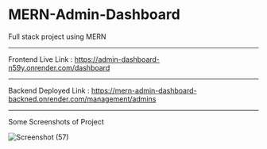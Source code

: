 # MERN-Admin-Dashboard
Full  stack project using MERN

------------------------------
Frontend Live Link : https://admin-dashboard-n59y.onrender.com/dashboard

-----------------------------------------------------------------------

Backend Deployed Link : https://mern-admin-dashboard-backned.onrender.com/management/admins

----------------------------------------------------------------------------------------

Some Screenshots of Project

![Screenshot (57)](https://user-images.githubusercontent.com/28596628/212527976-12d08bbf-d943-4212-99fa-652c25ce1575.png)
